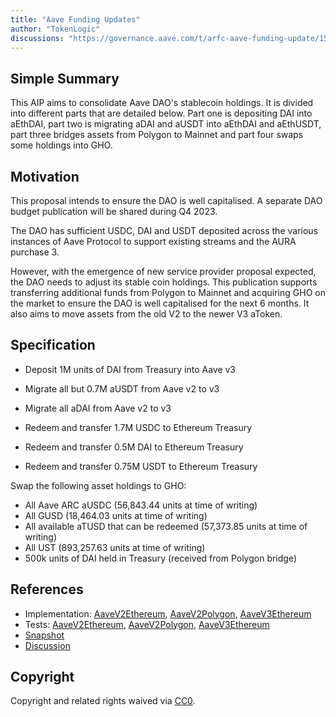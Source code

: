 ```yaml
---
title: "Aave Funding Updates"
author: "TokenLogic"
discussions: "https://governance.aave.com/t/arfc-aave-funding-update/15194"
---
```


## Simple Summary

This AIP aims to consolidate Aave DAO's stablecoin holdings. It is divided into different parts that are detailed below. Part one is depositing DAI into aEthDAI, part two is migrating aDAI and aUSDT into aEthDAI and aEthUSDT, part three bridges assets from Polygon to Mainnet and part four swaps some holdings into GHO.

## Motivation

This proposal intends to ensure the DAO is well capitalised. A separate DAO budget publication will be shared during Q4 2023.

The DAO has sufficient USDC, DAI and USDT deposited across the various instances of Aave Protocol to support existing streams and the AURA purchase 3.

However, with the emergence of new service provider proposal expected, the DAO needs to adjust its stable coin holdings. This publication supports transferring additional funds from Polygon to Mainnet and acquiring GHO on the market to ensure the DAO is well capitalised for the next 6 months. It also aims to move assets from the old V2 to the newer V3 aToken.

## Specification

- Deposit 1M units of DAI from Treasury into Aave v3
- Migrate all but 0.7M aUSDT from Aave v2 to v3
- Migrate all aDAI from Aave v2 to v3

- Redeem and transfer 1.7M USDC to Ethereum Treasury
- Redeem and transfer 0.5M DAI to Ethereum Treasury
- Redeem and transfer 0.75M USDT to Ethereum Treasury

Swap the following asset holdings to GHO:

- All Aave ARC aUSDC (56,843.44 units at time of writing)
- All GUSD (18,464.03 units at time of writing)
- All available aTUSD that can be redeemed (57,373.85 units at time of writing)
- All UST (893,257.63 units at time of writing)
- 500k units of DAI held in Treasury (received from Polygon bridge)

## References

- Implementation: [AaveV2Ethereum](https://github.com/bgd-labs/aave-proposals-v3/blob/main/src/20231102_Multi_AaveFundingUpdates/AaveV2Ethereum_AaveFundingUpdates_20231102.sol), [AaveV2Polygon](https://github.com/bgd-labs/aave-proposals-v3/blob/main/src/20231102_Multi_AaveFundingUpdates/AaveV2Polygon_AaveFundingUpdates_20231102.sol), [AaveV3Ethereum](https://github.com/bgd-labs/aave-proposals-v3/blob/main/src/20231102_Multi_AaveFundingUpdates/AaveV3Ethereum_AaveFundingUpdates_20231102.sol)
- Tests: [AaveV2Ethereum](https://github.com/bgd-labs/aave-proposals-v3/blob/main/src/20231102_Multi_AaveFundingUpdates/AaveV2Ethereum_AaveFundingUpdates_20231102.t.sol), [AaveV2Polygon](https://github.com/bgd-labs/aave-proposals-v3/blob/main/src/20231102_Multi_AaveFundingUpdates/AaveV2Polygon_AaveFundingUpdates_20231102.t.sol), [AaveV3Ethereum](https://github.com/bgd-labs/aave-proposals-v3/blob/main/src/20231102_Multi_AaveFundingUpdates/AaveV3Ethereum_AaveFundingUpdates_20231102.t.sol)
- [Snapshot](https://snapshot.org/#/aave.eth/proposal/0x099f88e1728760952be26fcb8fc99b26c29336e6a109820b391751b108399ee5)
- [Discussion](https://governance.aave.com/t/arfc-aave-funding-update/15194)

## Copyright

Copyright and related rights waived via [CC0](https://creativecommons.org/publicdomain/zero/1.0/).
